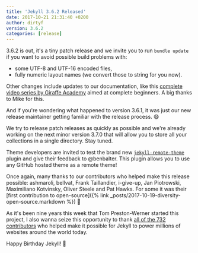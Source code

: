 ```yaml
---
title: 'Jekyll 3.6.2 Released'
date: 2017-10-21 21:31:40 +0200
author: dirtyf
version: 3.6.2
categories: [release]
---
```


3.6.2 is out, it's a tiny patch release and we invite you to run `bundle update`
if you want to avoid possible build problems with:

* some UTF-8 and UTF-16 encoded files,
* fully numeric layout names (we convert those to string for you now).

Other changes include updates to our documentation, like this [complete
video series by Giraffe Academy](/tutorials/video-walkthroughs/) aimed at
complete beginners. A big thanks to Mike for this.

And if you're wondering what happened to version 3.6.1, it was just our new
release maintainer getting familiar with the release process. 😄

We try to release patch releases as quickly as possible and we're already
working on the next minor version 3.7.0 that will allow you to store all your
collections in a single directory. Stay tuned.

Theme developers are invited to test the brand new
[`jekyll-remote-theme`](https://github.com/benbalter/jekyll-remote-theme) plugin
and give their feedback to @benbalter. This plugin allows you to use any
GitHub hosted theme as a remote theme!

Once again, many thanks to our contributors who helped make this release possible:
ashmaroli, bellvat, Frank Taillandier, i-give-up, Jan Piotrowski, Maximiliano
Kotvinsky, Oliver Steele and Pat Hawks. For some it was their [first
contribution to open-source]({% link
_posts/2017-10-19-diversity-open-source.markdown %}) 👏

As it's been nine years this week that Tom Preston-Werner started this project,
I also wanna seize this opportunity to thank [all of the 732 contributors](https://github.com/jekyll/jekyll/graphs/contributors) who
helped make it possible for Jekyll to power millions of websites around the world
today.

Happy Birthday Jekyll! 🎂
